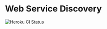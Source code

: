 # Web Service Discovery
[![Heroku CI Status](https://jjara-discovery.herokuapp.com/last.svg)](https://dashboard.heroku.com/pipelines/aa18b8bd-8e49-41d7-afa5-ade7207b9459/tests)
